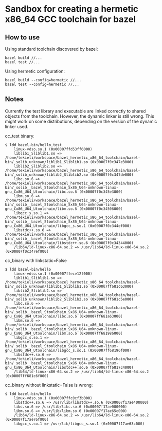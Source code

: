 # Sandbox for creating a hermetic x86_64 GCC toolchain for bazel

## How to use
Using standard toolchain discovered by bazel:
```
bazel build //...
bazel test //...
```

Using hermetic configuration:
```
bazel build --config=hermetic //...
bazel test --config=hermetic //...
```

## Notes

Currently the test library and executable are linked correctly to shared objects from the toolchain.
However, the dynamic linker is still wrong. This might work on some distributions, depending on the
version of the dynamic linker used.

cc_test binary:
```
$ ldd bazel-bin/hello_test
	linux-vdso.so.1 (0x00007ffd53ff6000)
	liblib1_Sliblib1.so => /home/tekieli/workspace/bazel_hermetic_x86_64_toolchain/bazel-bin/_solib_unknown/liblib1_Sliblib1.so (0x00007f0c347e3000)
	liblib2_Sliblib2.so => /home/tekieli/workspace/bazel_hermetic_x86_64_toolchain/bazel-bin/_solib_unknown/liblib2_Sliblib2.so (0x00007f0c347de000)
	libc.so.6 => /home/tekieli/workspace/bazel_hermetic_x86_64_toolchain/bazel-bin/_solib__bazel_Stoolchain_Sx86_U64-unknown-linux-gnu_Cx86_U64_Utoolchain/libc.so.6 (0x00007f0c345e3000)
	libm.so.6 => /home/tekieli/workspace/bazel_hermetic_x86_64_toolchain/bazel-bin/_solib__bazel_Stoolchain_Sx86_U64-unknown-linux-gnu_Cx86_U64_Utoolchain/libm.so.6 (0x00007f0c34506000)
	libgcc_s.so.1 => /home/tekieli/workspace/bazel_hermetic_x86_64_toolchain/bazel-bin/_solib__bazel_Stoolchain_Sx86_U64-unknown-linux-gnu_Cx86_U64_Utoolchain/libgcc_s.so.1 (0x00007f0c344ef000)
	libstdc++.so.6 => /home/tekieli/workspace/bazel_hermetic_x86_64_toolchain/bazel-bin/_solib__bazel_Stoolchain_Sx86_U64-unknown-linux-gnu_Cx86_U64_Utoolchain/libstdc++.so.6 (0x00007f0c34344000)
	/lib64/ld-linux-x86-64.so.2 => /usr/lib64/ld-linux-x86-64.so.2 (0x00007f0c347ef000)
```

cc_binary with linkstatic=False
```
$ ldd bazel-bin/hello
	linux-vdso.so.1 (0x00007ffece12f000)
	liblib1_Sliblib1.so => /home/tekieli/workspace/bazel_hermetic_x86_64_toolchain/bazel-bin/_solib_unknown/liblib1_Sliblib1.so (0x00007ff681c63000)
	liblib2_Sliblib2.so => /home/tekieli/workspace/bazel_hermetic_x86_64_toolchain/bazel-bin/_solib_unknown/liblib2_Sliblib2.so (0x00007ff681c5e000)
	libc.so.6 => /home/tekieli/workspace/bazel_hermetic_x86_64_toolchain/bazel-bin/_solib__bazel_Stoolchain_Sx86_U64-unknown-linux-gnu_Cx86_U64_Utoolchain/libc.so.6 (0x00007ff681a63000)
	libm.so.6 => /home/tekieli/workspace/bazel_hermetic_x86_64_toolchain/bazel-bin/_solib__bazel_Stoolchain_Sx86_U64-unknown-linux-gnu_Cx86_U64_Utoolchain/libm.so.6 (0x00007ff681986000)
	libgcc_s.so.1 => /home/tekieli/workspace/bazel_hermetic_x86_64_toolchain/bazel-bin/_solib__bazel_Stoolchain_Sx86_U64-unknown-linux-gnu_Cx86_U64_Utoolchain/libgcc_s.so.1 (0x00007ff68196f000)
	libstdc++.so.6 => /home/tekieli/workspace/bazel_hermetic_x86_64_toolchain/bazel-bin/_solib__bazel_Stoolchain_Sx86_U64-unknown-linux-gnu_Cx86_U64_Utoolchain/libstdc++.so.6 (0x00007ff6817c4000)
	/lib64/ld-linux-x86-64.so.2 => /usr/lib64/ld-linux-x86-64.so.2 (0x00007ff681c6f000)
```

cc_binary without linkstatic=False is wrong:
```
$ ldd bazel-bin/hello
	linux-vdso.so.1 (0x00007ffc0cf3b000)
	libstdc++.so.6 => /usr/lib/libstdc++.so.6 (0x00007f17ae400000)
	libc.so.6 => /usr/lib/libc.so.6 (0x00007f17ae000000)
	libm.so.6 => /usr/lib/libm.so.6 (0x00007f17ae65c000)
	/lib64/ld-linux-x86-64.so.2 => /usr/lib64/ld-linux-x86-64.so.2 (0x00007f17ae76f000)
	libgcc_s.so.1 => /usr/lib/libgcc_s.so.1 (0x00007f17ae63c000)
```
